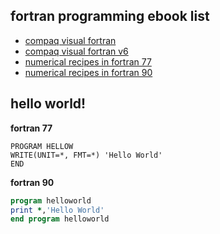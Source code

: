 ## fortran programming ebook list

- [compaq visual fortran](https://theswissbay.ch/pdf/Gentoomen%20Library/Programming/Fortran/Compaq%20Visual%20Fortran%20-%20Getting%20Started.pdf)
- [compaq visual fortran v6](https://theswissbay.ch/pdf/Gentoomen%20Library/Programming/Fortran/Compaq%20Visual%20Fortran%20V6.6-Programmers%20Guide.pdf)
- [numerical recipes in fortran 77](https://theswissbay.ch/pdf/Gentoomen%20Library/Programming/Fortran/Numerical%20Recipes%20in%20Fortran%2077.pdf)
- [numerical recipes in fortran 90](https://theswissbay.ch/pdf/Gentoomen%20Library/Programming/Fortran/Numerical%20Recipes%20in%20Fortran%2090.pdf)

## hello world!

**fortran 77**
```f77
PROGRAM HELLOW
WRITE(UNIT=*, FMT=*) 'Hello World'
END
```
**fortran 90**
```f90
program helloworld
print *,'Hello World'
end program helloworld
```